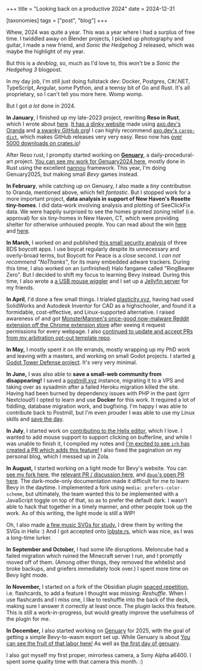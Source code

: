 

+++
title = "Looking back on a productive 2024"
date = 2024-12-31

[taxonomies]
tags = ["post", "blog"]
+++


Whew, 2024 was quite a year. This was a year where I had a surplus of free time. I twiddled away on Blender projects, I picked up photography and guitar, I made a new friend, and *Sonic the Hedgehog 3* released, which was maybe the highlight of my year.

But this is a *devblog*, so, much as I'd love to, this won't be a *Sonic the Hedgehog 3* blogpost.

In my day job, I'm still just doing fullstack dev: Docker, Postgres, C#/.NET, TypeScript, Angular, some Python, and a teensy bit of Go and Rust. It's all proprietary, so I can't tell you more here. Womp womp.

But I got *a lot* done in 2024. 

<!-- more -->

**In January**, I finished up my late-2023 project, rewriting **Reso in Rust**, which I wrote about [here](https://lynndotpy.dev/posts/reso-2023/). [It has a dinky website](https://resolang.dev/) made using [axo.dev's Oranda](https://opensource.axo.dev/oranda/) and [a swanky GitHub org](https://github.com/resolang/reso)! I can highly recommend [axo.dev's `cargo-dist`](https://opensource.axo.dev/cargo-dist/), which makes GitHub releases very very easy. Reso now has [over 5000 downloads on crates.io](https://crates.io/crates/reso)!

After Reso rust, I promptly started working on [**Genuary**](https://genuary.art/2024/), a daily-procedural-art project. [You can see my work for Genuary2024 here](https://github.com/lynnpepin/genuary), mostly done in Rust using the excellent [nannou](https://nannou.cc/) framework. This year, I'm doing Genuary2025, but making small *Bevy* games instead.

**In February**, while catching up on Genuary, I also made a *tiny* contribution to Oranda, mentioned above, which felt *fantastic*. But I stopped work for a more important project, **data analysis in support of New Haven's Rosette tiny-homes**. I did data-work involving analysis and plotting of SeeClickFix data. We were happily surprised to see the homes granted zoning relief (i.e. approval) for six tiny-homes in New Haven, CT, which were providing shelter for otherwise unhoused people. You can read about the win [here](https://www.newhavenindependent.org/article/unhoused_get_relief_from_zoning) and [here](https://www.nhregister.com/news/article/rosette-street-prefab-shelters-new-haven-18958450.php). 

**In March,** I worked on and published [this small security analysis](https://lynndotpy.dev/posts/boycott-app-security/) of three BDS boycott apps. I use boycat regularly despite its unnecessary and overly-broad terms, but Boycott for Peace is a close second. I *can not recommend "NoThanks"*, for its many embedded adware trackers. During this time, I also worked on an (unfinished) Halo fangame called "RingBearer Zero". But I decided to shift my focus to learning Bevy instead. During this time, I also wrote a [a USB mouse wiggler](https://lynndotpy.dev/posts/mouse-wiggler-python/) and I set up a [Jellyfin server](https://jellyfin.org/) for my friends.  

**In April**, I'd done a few small things. I trialed [plasticity.xyz](https://plasticity.xyz), having had used SolidWorks and Autodesk Inventor for CAD as a highschooler, and found it a formidable, cost-effective, and Linux-supported alternative. I raised awareness of and got [MonsterMannen's once-good now-malware Reddit extension off the Chrome extension store](https://old.reddit.com/r/Enhancement/comments/1cyh6d7/not_res_but_an_extension_popular_here_the_reddit/) after seeing it request permissions for every webpage. I also [continued to update and accept PRs from my arbitration opt-out template repo](https://github.com/lynnpepin/arbitration-opt-out-templates/).

**In May,** I mostly spent it on life errands, mostly wrapping up my PhD work and leaving with a masters, and working on small Godot projects.  I started [a Godot Tower Defense project](https://github.com/lynnpepin/genericdefense2). It's very very minimal. 

**In June,** I was also able to **save a small-web community from disappearing!** I saved a [postmill.xyz](https://postmill.xyz/) instance, migrating it to a VPS and taking over as sysadmin after a failed Heroku migration killed the site. Having had been burned by dependency issues with PHP in the past (grrr Nextcloud!) I opted to learn and use **Docker** for this work. It required a lot of fiddling, database migration work, and bugfixing. I'm happy I was able to contribute back to Postmill, but I'm even prouder I was able to use my Linux skills and [save the day](https://xkcd.com/208/).

**In July**, I started work on [contributing to the Helix editor](https://helix-editor.com/), which I love. I wanted to add mouse support to support clicking on bufferline, and while I was unable to finish it, I compiled my notes and [I'm excited to see `irh` has created a PR which adds this feature!](https://github.com/helix-editor/helix/issues/4942) I also fixed the pagination on my personal blog, which I messed up in Zola.

**In August,** I started working on a light mode for Bevy's website. You can [see my fork here](https://github.com/lynnpepin/bevy-website), the [relevant PR / discussion here](https://github.com/bevyengine/bevy-website/pull/1603), and [`doup`'s open PR here](https://github.com/bevyengine/bevy-website/pull/1771). The dark-mode-only documentation made it difficult for me to learn Bevy in the daytime. I implemented a fork using `media: prefers-color-scheme`, but ultimately, the team wanted this to be implemented with a JavaScript toggle on top of that, so as to prefer the default dark. I wasn't able to hack that together in a timely manner, and other people took up the work. As of this writing, the light mode is still a WIP!

Oh, I also made [a few music SVGs for study.](https://github.com/lynnpepin/music_svgs) I drew them by writing the SVGs in Helix :) And I got accepted onto [lobste.rs](https://lobste.rs), which was nice, as I was a long-time lurker.

**In September and October,** I had some life disruptions. Meloncube had a failed migration which ruined the Minecraft server I run, and I promptly moved off of them. (Among other things, they removed the whitelist and broke backups, and griefers immediately took over.) I spent more time on Bevy light mode.

**In November,** I started on a fork of the Obsidian plugin [spaced repetition](https://github.com/st3v3nmw/obsidian-spaced-repetition/), i.e. flashcards, to add a feature I thought was missing: *Reshuffle*. When I use flashcards and I miss one, I like to reshuffle into the back of the deck, making sure I answer it correctly at least once. The plugin lacks this feature. This is still a work-in-progress, but would greatly improve the usefulness of the plugin for me.

**In December,** I also started working on [Genuary](https://genuary.art) for 2025, with the goal of getting a simple Bevy-to-wasm export set up. While Genuary is about  [You can see the fruit of that labor here!](https://genuary2025.lynndotpy.dev/20241219/) As well as [the first day of genuary](https://genuary2025.lynndotpy.dev/01/).

I also got myself my first proper, mirrorless camera, a Sony Alpha a6400. I spent some quality time with that camera this month. :)


